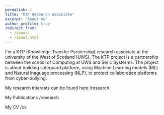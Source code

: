 ```yaml
---
permalink: /
title: "KTP Research associate"
excerpt: "About me"
author_profile: true
redirect_from:
  - /about/
  - /about.html
---
```

I'm a KTP (Knowledge Transfer Partnership) research associate at the university of the West of Scotland (UWS).
The KTP project is a partnership between the school of Computing at UWS and Seric Systerms. The project is about building safeguard platform,
using Machine Learning models (ML) and Natural lnaguage processing (NLP), to protect collaboration platforms from cyber-bullying.

My research interests can be found here /research

My Publications /research

My CV /cv
